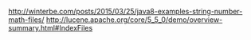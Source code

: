 http://winterbe.com/posts/2015/03/25/java8-examples-string-number-math-files/
http://lucene.apache.org/core/5_5_0/demo/overview-summary.html#IndexFiles



